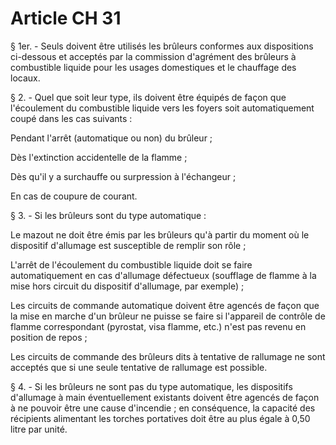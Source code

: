 # Article CH 31

§ 1er. - Seuls doivent être utilisés les brûleurs conformes aux dispositions ci-dessous et acceptés par la commission d'agrément des brûleurs à combustible liquide pour les usages domestiques et le chauffage des locaux.

§ 2. - Quel que soit leur type, ils doivent être équipés de façon que l'écoulement du combustible liquide vers les foyers soit automatiquement coupé dans les cas suivants :

Pendant l'arrêt (automatique ou non) du brûleur ;

Dès l'extinction accidentelle de la flamme ;

Dès qu'il y a surchauffe ou surpression à l'échangeur ;

En cas de coupure de courant.

§ 3. - Si les brûleurs sont du type automatique :

Le mazout ne doit être émis par les brûleurs qu'à partir du moment où le dispositif d'allumage est susceptible de remplir son rôle ;

L'arrêt de l'écoulement du combustible liquide doit se faire automatiquement en cas d'allumage défectueux (soufflage de flamme à la mise hors circuit du dispositif d'allumage, par exemple) ;

Les circuits de commande automatique doivent être agencés de façon que la mise en marche d'un brûleur ne puisse se faire si l'appareil de contrôle de flamme correspondant (pyrostat, visa flamme, etc.) n'est pas revenu en position de repos ;

Les circuits de commande des brûleurs dits  à tentative de rallumage  ne sont acceptés que si une seule tentative de rallumage est possible.

§ 4. - Si les brûleurs ne sont pas du type automatique, les dispositifs d'allumage à main éventuellement existants doivent être agencés de façon à ne pouvoir être une cause d'incendie ; en conséquence, la capacité des récipients alimentant les torches portatives doit être au plus égale à 0,50 litre par unité.
